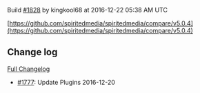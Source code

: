 Build [#1828](https://circleci.com/gh/spiritedmedia/spiritedmedia/1828) by kingkool68 at 2016-12-22 05:38 AM UTC

[https://github.com/spiritedmedia/spiritedmedia/compare/v5.0.4](https://github.com/spiritedmedia/spiritedmedia/compare/v5.0.4)
## Change log
[Full Changelog](https://github.com/spiritedmedia/spiritedmedia/compare/v5.0.3...v5.0.4)

 - [#1777](https://github.com/spiritedmedia/spiritedmedia/pull/1777): Update Plugins 2016-12-20

